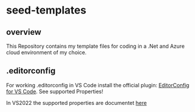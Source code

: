 # seed-templates

## overview

This Repository contains my template files for coding in a .Net and Azure cloud environment of my choice.

## .editorconfig

For working .editorconfig in VS Code install the official plugin: [EditorConfig for VS Code](https://marketplace.visualstudio.com/items?itemName=EditorConfig.EditorConfig). See supported Properties!

In VS2022 the supported properties are documentet [here](https://docs.microsoft.com/en-us/visualstudio/ide/create-portable-custom-editor-options?view=vs-2022#supported-settings)
